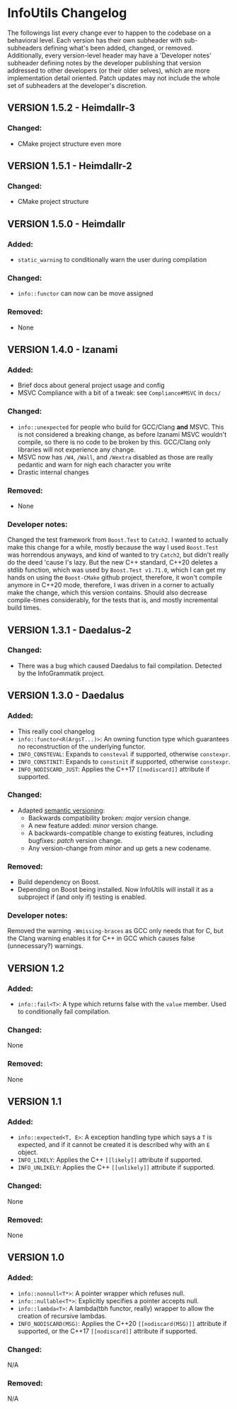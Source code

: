 # InfoUtils Changelog

The followings list every change ever to happen to the codebase on a behavioral level.
Each version has their own subheader with sub-subheaders defining what's been added, changed, or removed. 
Additionally, every version-level header may have a 'Developer notes' subheader defining notes
by the developer publishing that version addressed to other developers (or their older selves),
which are more implementation detail oriented.
Patch updates may not include the whole set of subheaders at the developer's discretion.  

## VERSION 1.5.2 - Heimdallr-3

### Changed:
 - CMake project structure even more

## VERSION 1.5.1 - Heimdallr-2

### Changed:
 - CMake project structure

## VERSION 1.5.0 - Heimdallr

### Added:
 - `static_warning` to conditionally warn the user during compilation

### Changed:
 - `info::functor` can now can be move assigned

### Removed:
 - None

## VERSION 1.4.0 - Izanami

### Added:
 - Brief docs about general project usage and config
 - MSVC Compliance with a bit of a tweak: see `Compliance#MSVC` in `docs/`

### Changed:
 - `info::unexpected` for people who build for GCC/Clang **and** MSVC. This is not
 considered a breaking change, as before Izanami MSVC wouldn't compile, so there
 is no code to be broken by this. GCC/Clang only libraries will not experience any change. 
 - MSVC now has `/W4`, `/Wall`, and `/Wextra` disabled as those are really pedantic
   and warn for nigh each character you write
 - Drastic internal changes
 
### Removed:
 - None
 
### Developer notes:
 Changed the test framework from `Boost.Test` to `Catch2`. I wanted to actually make
 this change for a while, mostly because the way I used `Boost.Test` was horrendous 
 anyways, and kind of wanted to try `Catch2`, but didn't really do the 
 deed 'cause I's lazy. But the new C++ standard, C++20 deletes a stdlib function,
 which was used by `Boost.Test v1.71.0`, which I can get my hands on using the 
 `Boost-CMake` github project, therefore, it won't compile anymore in C++20 mode,
 therefore, I was driven in a corner to actually make the change, which this version
 contains. Should also decrease compile-times considerably, for the tests that is,
 and mostly incremental build times.   

## VERSION 1.3.1 - Daedalus-2

### Changed:
 - There was a bug which caused Daedalus to fail compilation. Detected by the InfoGrammatik project.

## VERSION 1.3.0 - Daedalus

### Added:
 - This really cool changelog
 - `info::functor<R(ArgsT...)>`: An owning function type which guarantees no reconstruction of the underlying functor.
 - `INFO_CONSTEVAL`: Expands to `consteval` if supported, otherwise `constexpr`.
 - `INFO_CONSTINIT`: Expands to `constinit` if supported, otherwise `constexpr`.
 - `INFO_NODISCARD_JUST`: Applies the C++17 `[[nodiscard]]` attribute if supported.

### Changed:
 - Adapted [semantic versioning](https://semver.org):
   - Backwards compatibility broken: *major* version change.
   - A new feature added: *minor* version change.
   - A backwards-compatible change to existing features, including bugfixes: *patch* version change.
   - Any version-change from *minor* and up gets a new 
   codename.
  
### Removed:
 - Build dependency on Boost.
 - Depending on Boost being installed. Now InfoUtils will install it as a subproject
 if (and only if) testing is enabled.

### Developer notes:
  Removed the warning `-Wmissing-braces` as GCC only needs that for C, but the Clang warning
  enables it for C++ in GCC which causes false (unnecessary?) warnings. 

## VERSION 1.2

### Added:
 - `info::fail<T>`: A type which returns false with the `value` member. Used to conditionally fail compilation.
 
### Changed:
 None

### Removed:
 None

## VERSION 1.1

### Added:
 - `info::expected<T, E>`: A exception handling type which says a `T` is expected, and if it cannot be created it is described why with an `E` object.
 - `INFO_LIKELY`: Applies the C++ `[[likely]]` attribute if supported.
 - `INFO_UNLIKELY`: Applies the C++ `[[unlikely]]` attribute if supported.
 
### Changed:
 None

### Removed:
 None

## VERSION 1.0

### Added: 
  - `info::nonnull<T*>`: A pointer wrapper which refuses null.
  - `info::nullable<T*>`: Explicitly specifies a pointer accepts null.
  - `info::lambda<T>`: A lambda(tbh functor, really) wrapper to allow the creation of recursive lambdas.
  - `INFO_NODISCARD(MSG)`: Applies the C++20 `[[nodiscard(MSG)]]` attribute if supported, or the C++17 `[[nodiscard]]` attribute if supported.
  
### Changed:
 N/A
  
### Removed:
 N/A
